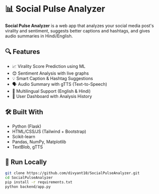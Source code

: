# 📊 Social Pulse Analyzer

**Social Pulse Analyzer** is a web app that analyzes your social media post's virality and sentiment, suggests better captions and hashtags, and gives audio summaries in Hindi/English.

## 🔍 Features

- 📈 Virality Score Prediction using ML
- 😊 Sentiment Analysis with live graphs
- 💡 Smart Caption & Hashtag Suggestions
- 🗣️ Audio Summary with gTTS (Text-to-Speech)
- 🧠 Multilingual Support (English & Hindi)
- 🧾 User Dashboard with Analysis History

## 🛠 Built With

- Python (Flask)
- HTML/CSS/JS (Tailwind + Bootstrap)
- Scikit-learn
- Pandas, NumPy, Matplotlib
- TextBlob, gTTS

## 🚀 Run Locally

```bash
git clone https://github.com/divyant10/SocialPulseAnalyzer.git
cd SocialPulseAnalyzer
pip install -r requirements.txt
python backend/app.py

